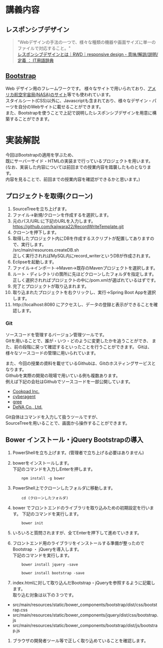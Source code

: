 # 講義内容

## レスポンシブデザイン

> "Webデザインの手法の一つで、様々な種類の機器や画面サイズに単一のファイルで対応すること。"  
[レスポンシブデザインとは｜RWD｜responsive design - 意味/解説/説明/定義 ： IT用語辞典](http://e-words.jp/w/%E3%83%AC%E3%82%B9%E3%83%9D%E3%83%B3%E3%82%B7%E3%83%96%E3%83%87%E3%82%B6%E3%82%A4%E3%83%B3.html)


## [Bootstrap](http://getbootstrap.com/)
Web  デザイン用のフレームワークです。
様々なサイトで用いられており、[アメリカ航空宇宙局(NASA)のサイト](http://spotthestation.nasa.gov/)等でも使われています。  
スタイルシート(CSS)以外に、Javascriptも含まれており、様々なデザイン・パーツを自分のWebサイトに載せることができます。  
また、Bootstrapを使うことで上記で説明したレスポンシブデザインを用意に構築することができます。

# 実装解説
今回はBootstrapの適用を学ぶため、  
既にサーバーサイド・HTMLの実装まで行っているプロジェクトを用います。  
(なお、実装した内容については前回までの授業内容を踏襲したものとなります。  
 内容を見ることで、前回までの授業内容を確認ができるかと思います。)
 

## プロジェクトを取得(クローン)
1. SourceTreeを立ち上げます。
1. ファイル→新規/クローンを作成するを選択します。
1. 元のパス/URL:に下記のURLを入力します。  
 https://github.com/kajiwara22/RecordWriteTemplate.git
1. クローンを押下します。
1. 取得したプロジェクト内にDBを作成するスクリプトが配置してありますので、実行します。  
  /src/main/resources.createDB.sh  
  正しく実行されればMySQL内にrecord_writerというDBが作成されます。
1. Eclipseを起動します。
1. ファイル→インポート→Maven→既存のMavenプロジェクトを選択します。
1. ルート・ディレクトリの箇所に先ほどクローンしたフォルダを指定します。  
 正しく選択されればプロジェクトの中に/pom.xmlが選ばれているはずです。
1. 完了とプロジェクトが取り込まれます。
1. 取り込まれたプロジェクトを右クリックし、実行→Spring Boot Appを選択します。
1. http://localhost:8080 にアクセスし、データの登録と表示ができることを確認します。

### Git
ソースコードを管理するバージョン管理ツールです。  
Gitを用いることで、誰が・いつ・どのように変更したかを追うことができ、
また、前の段階に戻って確認するといったことを行うことができます。
Gitは、様々なソースコードの管理に用いられています。  

また、今回の授業の資料を載せているGithubは、Gitのホスティングサービスとなります。  
Githubを実際の開発の現場で用いている例も複数あります。  
例えば下記の会社はGithubでソースコードを一部公開しています。  
* [Cookpad Inc.](https://github.com/cookpad)
* [cyberagent](https://github.com/CyberAgent)
* [gree](https://github.com/gree)
* [DeNA Co., Ltd.](https://github.com/DeNADev)

Git自体はコマンドを入力して扱うツールですが、  
SourceTreeを用いることで、画面から操作することができます。

## Bower インストール・jQuery Bootstrapの導入
1. PowerShellを立ち上げます。(管理者で立ち上げる必要はありません)
1. bowerをインストールします。  
   下記のコマンドを入力しEnterを押します。  
    ```  
        npm install -g bower
    ```
1. PowerShell上でクローンしたフォルダに移動します。
    ```  
        cd (クローンしたフォルダ)
    ```
1. bower でフロントエンドのライブラリを取り込みための初期設定を行います。
  下記のコマンドを実行します。
    ```  
        bower init
    ```
1. いろいろと質問されますが、全てEnterを押下して進めていきます。

1. フロントエンド用のライブラリをインストールする準備が整ったのでBootstrap ・ jQueryを導入します。  
    下記のコマンドを実行します。  
    ```  
        bower install jquery -save   
    ```  
    ```  
        bower install bootstrap -save  
    ```
    
1. index.htmlに対して取り込んだBootstrap・jQueryを参照するように記載します。  
取り込む対象は以下の３つです。  
* src/main/resources/static/bower_components/bootstrap/dist/css/bootstrap.css
* src/main/resources/static/bower_components/jquery/dist/css/bootstrap.js
* src/main/resources/static/bower_components/bootstrap/dist/js/bootstrap.js

1. ブラウザの開発者ツール等で正しく取り込めていることを確認します。


    
